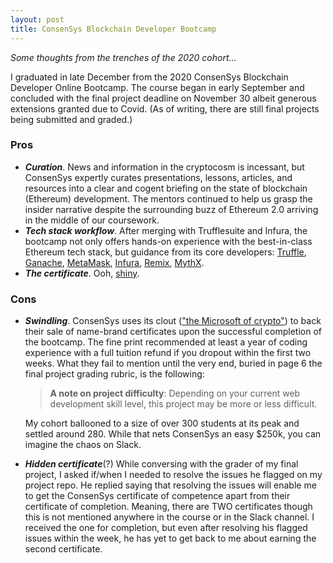 ```yaml
---
layout: post
title: ConsenSys Blockchain Developer Bootcamp
---
```


*Some thoughts from the trenches of the 2020 cohort...*

I graduated in late December from the 2020 ConsenSys Blockchain Developer Online Bootcamp. The course began in early September and concluded with the final project deadline on November 30 albeit generous extensions granted due to Covid. (As of writing, there are still final projects being submitted and graded.)

### Pros
- ***Curation***. News and information in the cryptocosm is incessant, but ConsenSys expertly curates presentations, lessons, articles, and resources into a clear and cogent briefing on the state of blockchain (Ethereum) development. The mentors continued to help us grasp the insider narrative despite the surrounding buzz of Ethereum 2.0 arriving in the middle of our coursework.
- ***Tech stack workflow***. After merging with Trufflesuite and Infura, the bootcamp not only offers hands-on experience with the best-in-class Ethereum tech stack, but guidance from its core developers: [Truffle](https://www.trufflesuite.com/truffle), [Ganache](https://www.trufflesuite.com/ganache), [MetaMask](https://metamask.io/), [Infura](https://infura.io/), [Remix](https://remix.ethereum.org/#optimize=false&runs=200&evmVersion=null), [MythX](https://mythx.io/).
- ***The certificate***. Ooh, [shiny](https://courses.consensys.net/certificates/w9trgfa8fa).

### Cons
- ***Swindling***. ConsenSys uses its clout (["the Microsoft of crypto"](https://www.reddit.com/r/ethereum/comments/b45zov/consensys_academys_developer_bootcamp_is_back/ej4mimo?utm_source=share&utm_medium=web2x&context=3)) to back their sale of name-brand certificates upon the successful completion of the bootcamp. The fine print recommended at least a year of coding experience with a full tuition refund if you dropout within the first two weeks. What they fail to mention until the very end, buried in page 6 the final project grading rubric, is the following: 
  > **A note on project difficulty**:  Depending on your current web development skill level, this project may be more or less difficult.

  My cohort ballooned to a size of over 300 students at its peak and settled around 280. While that nets ConsenSys an easy $250k, you can imagine the chaos on Slack.
- ***Hidden certificate***(?) While conversing with the grader of my final project, I asked if/when I needed to resolve the issues he flagged on my project repo. He replied saying that resolving the issues will enable me to get the ConsenSys certificate of competence apart from their certificate of completion. Meaning, there are TWO certificates though this is not mentioned anywhere in the course or in the Slack channel. I received the one for completion, but even after resolving his flagged issues within the week, he has yet to get back to me about earning the second certificate.
